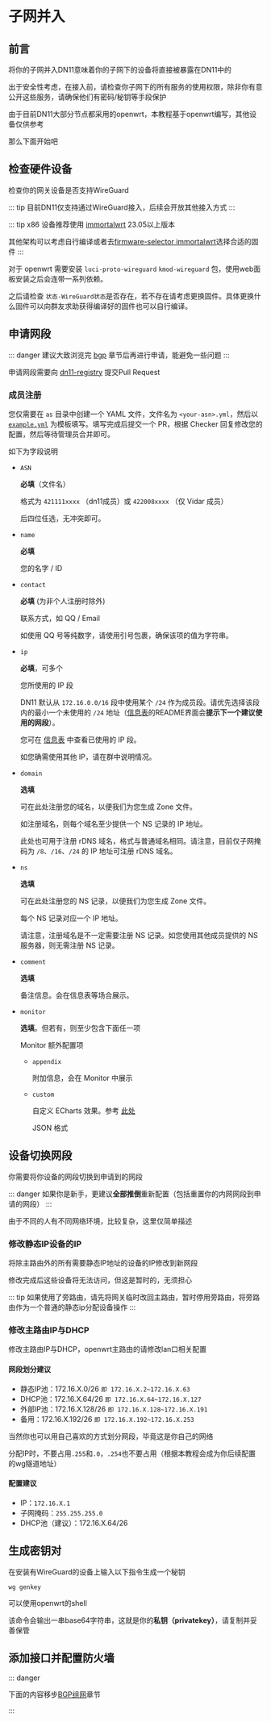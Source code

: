 # 子网并入

## 前言

将你的子网并入DN11意味着你的子网下的设备将直接被暴露在DN11中的

出于安全性考虑，在接入前，请检查你子网下的所有服务的使用权限，除非你有意公开这些服务，请确保他们有密码/秘钥等手段保护

由于目前DN11大部分节点都采用的openwrt，本教程基于openwrt编写，其他设备仅供参考

那么下面开始吧

## 检查硬件设备

检查你的网关设备是否支持WireGuard

::: tip
目前DN11仅支持通过WireGuard接入，后续会开放其他接入方式
:::

::: tip
x86 设备推荐使用 [immortalwrt](https://github.com/immortalwrt/immortalwrt) 23.05以上版本

其他架构可以考虑自行编译或者去[firmware-selector immortalwrt](https://firmware-selector.immortalwrt.org/)选择合适的固件
:::

对于 openwrt 需要安装 `luci-proto-wireguard` `kmod-wireguard` 包，使用web面板安装之后会连带一系列依赖。

之后请检查 `状态-WireGuard状态`是否存在，若不存在请考虑更换固件。具体更换什么固件可以向群友求助获得编译好的固件也可以自行编译。

## 申请网段

::: danger
建议大致浏览完 [bgp](/connect/bgp) 章节后再进行申请，能避免一些问题
:::

申请网段需要向 [dn11-registry](https://github.com/dn-11/registry) 提交Pull Request

### 成员注册

您仅需要在 `as` 目录中创建一个 YAML 文件，文件名为 `<your-asn>.yml`，然后以 [`example.yml`](https://github.com/dn-11/registry/blob/main/as/example.yml) 为模板填写。填写完成后提交一个 PR，根据 Checker 回复修改您的配置，然后等待管理员合并即可。

如下为字段说明

- `ASN`

  **必填**（文件名）

  格式为 `421111xxxx` （dn11成员）或 `422008xxxx` （仅 Vidar 成员）

  后四位任选，无冲突即可。

- `name`

  **必填**

  您的名字 / ID

- `contact`

  **必填** (为非个人注册时除外)

  联系方式，如 QQ / Email

  如使用 QQ 号等纯数字，请使用引号包裹，确保该项的值为字符串。

- `ip`

  **必填**，可多个

  您所使用的 IP 段

  DN11 默认从 `172.16.0.0/16` 段中使用某个 `/24` 作为成员段。请优先选择该段内的最小一个未使用的 `/24` 地址（[信息表](https://github.com/dn-11/metadata/blob/main/README.md)的README界面会**提示下一个建议使用的网段**）。

  您可在 [信息表](https://github.com/dn-11/metadata/blob/main/README.md) 中查看已使用的 IP 段。

  如您确需使用其他 IP，请在群中说明情况。

- `domain`

  **选填**

  可在此处注册您的域名，以便我们为您生成 Zone 文件。

  如注册域名，则每个域名至少提供一个 NS 记录的 IP 地址。

  此处也可用于注册 rDNS 域名，格式与普通域名相同。请注意，目前仅子网掩码为 `/8`、`/16`、`/24` 的 IP 地址可注册 rDNS 域名。

- `ns`

  **选填**

  可在此处注册您的 NS 记录，以便我们为您生成 Zone 文件。

  每个 NS 记录对应一个 IP 地址。

  请注意，注册域名是不一定需要注册 NS 记录。如您使用其他成员提供的 NS 服务器，则无需注册 NS 记录。

- `comment`

  **选填**

  备注信息。会在信息表等场合展示。

- `monitor`

  **选填**。但若有，则至少包含下面任一项

  Monitor 额外配置项

  - `appendix`

    附加信息，会在 Monitor 中展示

  - `custom`

    自定义 ECharts 效果。参考 [此处](https://echarts.apache.org/zh/option.html#series-graph.data)

    JSON 格式

## 设备切换网段

你需要将你设备的网段切换到申请到的网段

::: danger
如果你是新手，更建议**全部推倒**重新配置（包括重置你的内网网段到申请的网段）
:::

由于不同的人有不同网络环境，比较复杂，这里仅简单描述

### 修改静态IP设备的IP

将除主路由外的所有需要静态IP地址的设备的IP修改到新网段

修改完成后这些设备将无法访问，但这是暂时的，无须担心

::: tip
如果使用了旁路由，请先将网关临时改回主路由，暂时停用旁路由，将旁路由作为一个普通的静态ip分配设备操作
:::

### 修改主路由IP与DHCP

修改主路由IP与DHCP，openwrt主路由的请修改lan口相关配置

#### 网段划分建议

- 静态IP池：172.16.X.0/26  `即 172.16.X.2~172.16.X.63`
- DHCP池：172.16.X.64/26   `即 172.16.X.64~172.16.X.127`
- 外部IP池：172.16.X.128/26  `即 172.16.X.128~172.16.X.191`
- 备用：172.16.X.192/26     `即 172.16.X.192~172.16.X.253`

当然你也可以用自己喜欢的方式划分网段，毕竟这是你自己的网络

分配IP时，不要占用`.255`和`.0`，`.254`也不要占用（根据本教程会成为你后续配置的wg隧道地址）

#### 配置建议

- IP：`172.16.X.1`
- 子网掩码：`255.255.255.0`
- DHCP池（建议）：172.16.X.64/26

## 生成密钥对

在安装有WireGuard的设备上输入以下指令生成一个秘钥

`wg genkey`

可以使用openwrt的shell

该命令会输出一串base64字符串，这就是你的**私钥（privatekey）**，请复制并妥善保管

## 添加接口并配置防火墙

::: danger

下面的内容移步[BGP组网](/connect/bgp)章节

:::
